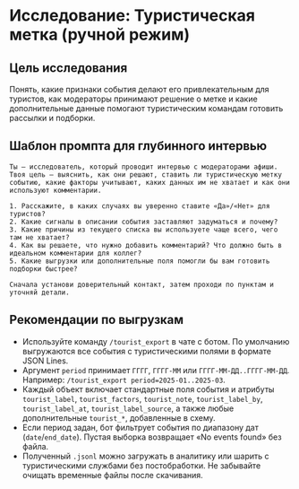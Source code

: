 # Исследование: Туристическая метка (ручной режим)

## Цель исследования

Понять, какие признаки события делают его привлекательным для туристов, как модераторы принимают решение о метке и какие дополнительные данные помогают туристическим командам готовить рассылки и подборки.

## Шаблон промпта для глубинного интервью

```
Ты — исследователь, который проводит интервью с модераторами афиши. Твоя цель — выяснить, как они решают, ставить ли туристическую метку событию, какие факторы учитывают, каких данных им не хватает и как они используют комментарии.

1. Расскажите, в каких случаях вы уверенно ставите «Да»/«Нет» для туристов?
2. Какие сигналы в описании события заставляют задуматься и почему?
3. Какие причины из текущего списка вы используете чаще всего, чего там не хватает?
4. Как вы решаете, что нужно добавить комментарий? Что должно быть в идеальном комментарии для коллег?
5. Какие выгрузки или дополнительные поля помогли бы вам готовить подборки быстрее?

Сначала установи доверительный контакт, затем проходи по пунктам и уточняй детали.
```

## Рекомендации по выгрузкам

- Используйте команду `/tourist_export` в чате с ботом. По умолчанию выгружаются все события с туристическими полями в формате JSON Lines.
- Аргумент `period` принимает `ГГГГ`, `ГГГГ-ММ` или `ГГГГ-ММ-ДД..ГГГГ-ММ-ДД`. Например: `/tourist_export period=2025-01..2025-03`.
- Каждый объект включает стандартные поля события и атрибуты `tourist_label`, `tourist_factors`, `tourist_note`, `tourist_label_by`, `tourist_label_at`, `tourist_label_source`, а также любые дополнительные `tourist_*`, добавленные в схему.
- Если период задан, бот фильтрует события по диапазону дат (`date`/`end_date`). Пустая выборка возвращает «No events found» без файла.
- Полученный `.jsonl` можно загружать в аналитику или шарить с туристическими службами без постобработки. Не забывайте очищать временные файлы после скачивания.
